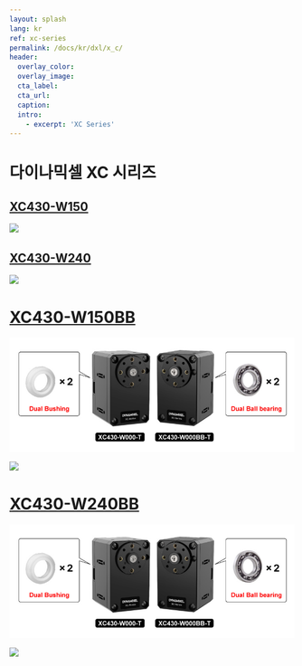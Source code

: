 ```yaml
---
layout: splash
lang: kr
ref: xc-series
permalink: /docs/kr/dxl/x_c/
header:
  overlay_color:
  overlay_image:
  cta_label:
  cta_url:
  caption:
  intro:
    - excerpt: 'XC Series'
---
```


# 다이나믹셀 XC 시리즈

## [XC430-W150](/docs/kr/dxl/x/xc430-w150/)

[![](/assets/images/dxl/x/xc430_product.png)](/docs/kr/dxl/x/xc430-w150/)

## [XC430-W240](/docs/kr/dxl/x/xc430-w240/)

[![](/assets/images/dxl/x/xc430_product.png)](/docs/kr/dxl/x/xc430-w240/)

# [XC430-W150BB](/docs/kr/dxl/x/xc430-w150/)

![](/assets/images\dxl\x\whatis_bb.jpg)

[![](/assets/images/dxl/x/xc430_product.png)](/docs/kr/dxl/x/xc430-w150bb/)

# [XC430-W240BB](/docs/kr/dxl/x/xc430-w240/)

![](/assets/images\dxl\x\whatis_bb.jpg)

[![](/assets/images/dxl/x/xc430_product.png)](/docs/kr/dxl/x/xc430-w240bb/)
